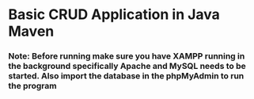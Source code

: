 # Basic CRUD Application in Java Maven

### Note: Before running make sure you have XAMPP running in the background specifically Apache and MySQL needs to be started. Also import the database in the phpMyAdmin to run the program







